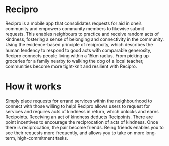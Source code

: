 # Recipro
Recipro is a mobile app that consolidates requests for aid in one’s community and empowers community members to likewise submit requests. This enables neighbours to practice and receive random acts of kindness, fostering a sense of belonging and connectivity in the community. Using the evidence-based principle of reciprocity, which describes the human tendency to respond to good acts with comparable generosity, Recipro connects people living within a 15km radius. From picking up groceries for a family nearby to walking the dog of a local teacher, communities become more tight-knit and resilient with Recipro. 


# How it works
Simply place requests for errand services within the neighbourhood to connect with those willing to help!
Recipro allows users to request for services and requires acts of kindness in return, which unlocks and earns Recipoints.
Receiving an act of kindness deducts Recipoints. There are point incentives to encourage the reciprocation of acts of kindness.
Once there is reciprocation, the pair become friends. Being friends enables you to see their requests more frequently, and allows you to take on more long-term, high-commitment tasks.
